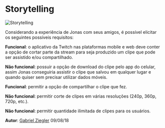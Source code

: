 # Storytelling

![Storytelling](https://raw.githubusercontent.com/gabrielziegler3/Requisitos-2018-1/master/imagens/Storytelling/storytelling-jonas.png)

Considerando a experiência de Jonas com seus amigos, é possível elicitar os seguintes possíveis requisitos:

**Funcional**: o aplicativo da Twitch nas plataformas mobile e web deve conter a opção de cortar parte da stream para seja produzido um clipe que pode ser assistido e/ou compartilhado.

**Não funcional**: possuir a opção de download do clipe pelo app do celular, assim Jonas conseguiria assistir o clipe que salvou em qualquer lugar e quando quiser sem precisar utilizar dados móveis.

**Funcional**: permitir a opção de compartilhar o clipe que fez.

**Não funcional**: permitir corte de clipes em várias resoluções (240p, 360p, 720p, etc.).

**Não funcional**: permitir quantidade ilimitada de clipes para os usuários.

**Autor**: [Gabriel Ziegler](https://github.com/gabrielziegler3)
09/08/18